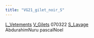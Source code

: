 ```yaml
---
title: "VG21_gilet_noir_S"
---
```


[L_Vetements](notes/equipements/L_Vetements.md) [V_Gilets](notes/equipements/vetements/V_Gilets.md) 070322 [S_Lavage](notes/statut/S_Lavage.md)\
AbdurahimNuru
pascalNoel